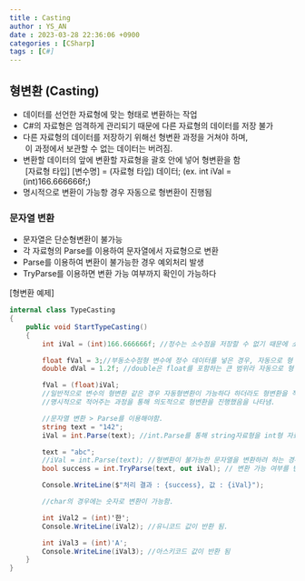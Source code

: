 ```yaml
---
title : Casting
author : YS_AN
date : 2023-03-28 22:36:06 +0900
categories : [CSharp]
tags : [C#]
---
```


## 형변환 (Casting)

- 데이터를 선언한 자료형에 맞는 형태로 변환하는 작업
- C#의 자료형은 엄격하게 관리되기 때문에 다른 자료형의 데이터를 저장 불가
- 다른 자료형의 데이터를 저장하기 위해선 형변환 과정을 거쳐야 하며, <br>
&nbsp;이 과정에서 보관할 수 없는 데이터는 버려짐.
- 변환할 데이터의 앞에 변환할 자료형을 괄호 안에 넣어 형변환을 함 <br>
&nbsp;[자료형 타입] [변수명] = (자료형 타입) 데이터; (ex. int iVal = (int)166.666666f;)
- 명시적으로 변환이 가능항 경우 자동으로 형변환이 진행됨

### 문자열 변환

- 문자열은 단순형변환이 불가능
- 각 자료형의 Parse를 이용하여 문자열에서 자료형으로 변환
- Parse를 이용하여 변환이 불가능한 경우 예외처리 발생
- TryParse를 이용하면 변환 가능 여부까지 확인이 가능하다

[형변환 예제]

```csharp
internal class TypeCasting
{
	public void StartTypeCasting()
	{
		int iVal = (int)166.666666f; //정수는 소수점을 저장할 수 없기 때문에 소수점자리 절사

		float fVal = 3;//부동소수점형 변수에 정수 데이터를 넣은 경우, 자동으로 형 변환이 됨. 
		double dVal = 1.2f; //double은 float를 포함하는 큰 범위라 자동으로 형 변환이 됨. 

		fVal = (float)iVal;
		//일반적으로 변수의 형변환 같은 경우 자동형변환이 가능하다 하더라도 형변환을 적어줌
		//명시적으로 적어주는 과정을 통해 의도적으로 형변환을 진행했음을 나타냄. 

		//문자열 변환 > Parse를 이용해야함.
		string text = "142";
		iVal = int.Parse(text); //int.Parse를 통해 string자료형을 int형 자료형으로 사용한다 

		text = "abc";
		//iVal = int.Parse(text); //형변환이 불가능한 문자열을 변환하려 하는 경우 예외처리 발생 
		bool success = int.TryParse(text, out iVal); // 변환 가능 여부를 반환. 변환값은 iVal에 들어감. 

		Console.WriteLine($"처리 결과 : {success}, 값 : {iVal}");

		//char의 경우에는 숫자로 변환이 가능함. 

		int iVal2 = (int)'한';
		Console.WriteLine(iVal2); //유니코드 값이 반환 됨.

		int iVal3 = (int)'A';
		Console.WriteLine(iVal3); //아스키코드 값이 반환 됨
	}
}
```